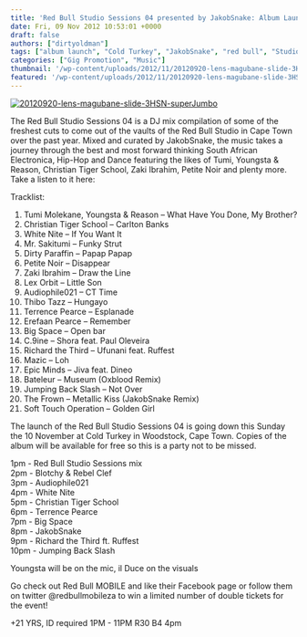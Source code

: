 ```yaml
---
title: 'Red Bull Studio Sessions 04 presented by JakobSnake: Album Launch at Cold Turkey this Sunday'
date: Fri, 09 Nov 2012 10:53:01 +0000
draft: false
authors: ["dirtyoldman"]
tags: ["album launch", "Cold Turkey", "JakobSnake", "red bull", "Studio Sessions 04"]
categories: ["Gig Promotion", "Music"]
thumbnail: '/wp-content/uploads/2012/11/20120920-lens-magubane-slide-3HSN-superJumbo-150x150.jpg'
featured: '/wp-content/uploads/2012/11/20120920-lens-magubane-slide-3HSN-superJumbo-304x190.jpg'
---
```


[![](/wp-content/uploads/2012/11/20120920-lens-magubane-slide-3HSN-superJumbo.jpg "20120920-lens-magubane-slide-3HSN-superJumbo")](/2012/11/09/red-bull-studio-sessions-04-presented-by-jakobsnake-album-launch-at-cold-turkey-this-sunday/20120920-lens-magubane-slide-3hsn-superjumbo/)

The Red Bull Studio Sessions 04 is a DJ mix compilation of some of the freshest cuts to come out of the vaults of the Red Bull Studio in Cape Town over the past year. Mixed and curated by JakobSnake, the music takes a journey through the best and most forward thinking South African Electronica, Hip-Hop and Dance featuring the likes of Tumi, Youngsta & Reason, Christian Tiger School, Zaki Ibrahim, Petite Noir and plenty more. Take a listen to it here:

Tracklist:

1. Tumi Molekane, Youngsta & Reason – What Have You Done, My Brother?
2. Christian Tiger School – Carlton Banks
3. White Nite – If You Want It
4. Mr. Sakitumi – Funky Strut
5. Dirty Paraffin – Papap Papap
6. Petite Noir – Disappear
7. Zaki Ibrahim – Draw the Line
8. Lex Orbit – Little Son
9. Audiophile021 – CT Time
10. Thibo Tazz – Hungayo
11. Terrence Pearce – Esplanade
12. Erefaan Pearce – Remember
13. Big Space – Open bar
14. C.9ine – Shora feat. Paul Oleveira
15. Richard the Third – Ufunani feat. Ruffest
16. Mazic – Loh
17. Epic Minds – Jiva feat. Dineo
18. Bateleur – Museum (Oxblood Remix)
19. Jumping Back Slash – Not Over
20. The Frown – Metallic Kiss (JakobSnake Remix)
21. Soft Touch Operation – Golden Girl

The launch of the Red Bull Studio Sessions 04 is going down this Sunday the 10 November at Cold Turkey in Woodstock, Cape Town. Copies of the album will be available for free so this is a party not to be missed.

1pm - Red Bull Studio Sessions mix \
2pm - Blotchy & Rebel Clef \
3pm - Audiophile021 \
4pm - White Nite \
5pm - Christian Tiger School \
6pm - Terrence Pearce \
7pm - Big Space \
8pm - JakobSnake \
9pm - Richard the Third ft. Ruffest \
10pm - Jumping Back Slash

Youngsta will be on the mic, il Duce on the visuals

Go check out Red Bull MOBILE and like their Facebook page or follow them on twitter @redbullmobileza to win a limited number of double tickets for the event!

+21 YRS, ID required 1PM - 11PM R30 B4 4pm